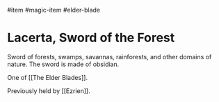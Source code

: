 #item #magic-item #elder-blade
# Lacerta, Sword of the Forest 
Sword of forests, swamps, savannas, rainforests, and other domains of nature. The sword is made of obsidian. 

One of [[The Elder Blades]].

Previously held by [[Ezrien]].
